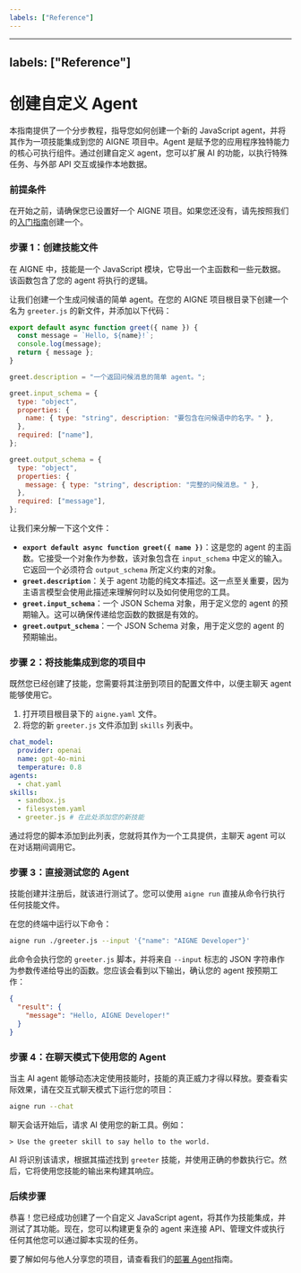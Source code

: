 ```yaml
---
labels: ["Reference"]
---
```


---
labels: ["Reference"]
---

# 创建自定义 Agent

本指南提供了一个分步教程，指导您如何创建一个新的 JavaScript agent，并将其作为一项技能集成到您的 AIGNE 项目中。Agent 是赋予您的应用程序独特能力的核心可执行组件。通过创建自定义 agent，您可以扩展 AI 的功能，以执行特殊任务、与外部 API 交互或操作本地数据。

### 前提条件

在开始之前，请确保您已设置好一个 AIGNE 项目。如果您还没有，请先按照我们的[入门指南](./getting-started.md)创建一个。

### 步骤 1：创建技能文件

在 AIGNE 中，技能是一个 JavaScript 模块，它导出一个主函数和一些元数据。该函数包含了您的 agent 将执行的逻辑。

让我们创建一个生成问候语的简单 agent。在您的 AIGNE 项目根目录下创建一个名为 `greeter.js` 的新文件，并添加以下代码：

```javascript greeter.js icon=logos:javascript
export default async function greet({ name }) {
  const message = `Hello, ${name}!`;
  console.log(message);
  return { message };
}

greet.description = "一个返回问候消息的简单 agent。";

greet.input_schema = {
  type: "object",
  properties: {
    name: { type: "string", description: "要包含在问候语中的名字。" },
  },
  required: ["name"],
};

greet.output_schema = {
  type: "object",
  properties: {
    message: { type: "string", description: "完整的问候消息。" },
  },
  required: ["message"],
};
```

让我们来分解一下这个文件：

- **`export default async function greet({ name })`**：这是您的 agent 的主函数。它接受一个对象作为参数，该对象包含在 `input_schema` 中定义的输入。它返回一个必须符合 `output_schema` 所定义约束的对象。
- **`greet.description`**：关于 agent 功能的纯文本描述。这一点至关重要，因为主语言模型会使用此描述来理解何时以及如何使用您的工具。
- **`greet.input_schema`**：一个 JSON Schema 对象，用于定义您的 agent 的预期输入。这可以确保传递给您函数的数据是有效的。
- **`greet.output_schema`**：一个 JSON Schema 对象，用于定义您的 agent 的预期输出。

### 步骤 2：将技能集成到您的项目中

既然您已经创建了技能，您需要将其注册到项目的配置文件中，以便主聊天 agent 能够使用它。

1.  打开项目根目录下的 `aigne.yaml` 文件。
2.  将您的新 `greeter.js` 文件添加到 `skills` 列表中。

```yaml aigne.yaml icon=mdi:file-cog-outline
chat_model:
  provider: openai
  name: gpt-4o-mini
  temperature: 0.8
agents:
  - chat.yaml
skills:
  - sandbox.js
  - filesystem.yaml
  - greeter.js # 在此处添加您的新技能
```

通过将您的脚本添加到此列表，您就将其作为一个工具提供，主聊天 agent 可以在对话期间调用它。

### 步骤 3：直接测试您的 Agent

技能创建并注册后，就该进行测试了。您可以使用 `aigne run` 直接从命令行执行任何技能文件。

在您的终端中运行以下命令：

```bash icon=mdi:console
aigne run ./greeter.js --input '{"name": "AIGNE Developer"}'
```

此命令会执行您的 `greeter.js` 脚本，并将来自 `--input` 标志的 JSON 字符串作为参数传递给导出的函数。您应该会看到以下输出，确认您的 agent 按预期工作：

```json icon=mdi:code-json
{
  "result": {
    "message": "Hello, AIGNE Developer!"
  }
}
```

### 步骤 4：在聊天模式下使用您的 Agent

当主 AI agent 能够动态决定使用技能时，技能的真正威力才得以释放。要查看实际效果，请在交互式聊天模式下运行您的项目：

```bash icon=mdi:console
aigne run --chat
```

聊天会话开始后，请求 AI 使用您的新工具。例如：

```
> Use the greeter skill to say hello to the world.
```

AI 将识别该请求，根据其描述找到 `greeter` 技能，并使用正确的参数执行它。然后，它将使用您技能的输出来构建其响应。

### 后续步骤

恭喜！您已经成功创建了一个自定义 JavaScript agent，将其作为技能集成，并测试了其功能。现在，您可以构建更复杂的 agent 来连接 API、管理文件或执行任何其他您可以通过脚本实现的任务。

要了解如何与他人分享您的项目，请查看我们的[部署 Agent](./guides-deploying-agents.md)指南。